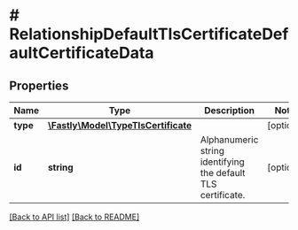 # # RelationshipDefaultTlsCertificateDefaultCertificateData

## Properties

Name | Type | Description | Notes
------------ | ------------- | ------------- | -------------
**type** | [**\Fastly\Model\TypeTlsCertificate**](TypeTlsCertificate.md) |  | [optional] 
**id** | **string** | Alphanumeric string identifying the default TLS certificate. | [optional] 


[[Back to API list]](../../README.md#endpoints) [[Back to README]](../../README.md)
